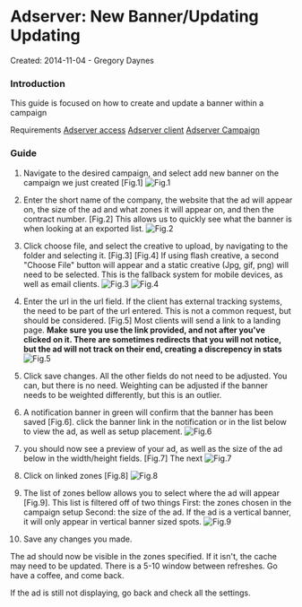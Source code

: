 Adserver: New Banner/Updating Updating
=====================================

Created: 2014-11-04 - Gregory Daynes

### Introduction

This guide is focused on how to create and update a banner within a campaign

Requirements
[Adserver access](https://github.com/igdesign/manuals/tree/master/adserver-access)
[Adserver client](https://github.com/igdesign/manuals/tree/master/adserver-client)
[Adserver Campaign](https://github.com/igdesign/manuals/tree/master/adserver-campaign)

### Guide

1. Navigate to the desired campaign, and select add new banner on the campaign we just created [Fig.1]
![Fig.1](figures/figure_1.png)

2. Enter the short name of the company, the website that the ad will appear on, the size of the ad and what zones it will appear on, and then the contract number. [Fig.2] This allows us to quickly see what the banner is when looking at an exported list.
![Fig.2](figures/figure_2.png)

3. Click choose file, and select the creative to upload, by navigating to the folder and selecting it. [Fig.3] [Fig.4]
If using flash creative, a second "Choose File" button will appear and a static creative (Jpg, gif, png) will need to be selected. This is the fallback system for mobile devices, as well as email clients.
![Fig.3](figures/figure_3.png)
![Fig.4](figures/figure_4.png)

4. Enter the url in the url field. If the client has external tracking systems, the need to be part of the url entered. This is not a common request, but should be considered. [Fig.5]
Most clients will send a link to a landing page. __Make sure you use the link provided, and not after you've clicked on it. There are sometimes redirects that you will not notice, but the ad will not track on their end, creating a discrepency in stats__
![Fig.5](figures/figure_5.png)

5. Click save changes. All the other fields do not need to be adjusted. You can, but there is no need. Weighting can be adjusted if the banner needs to be weighted differently, but this is an outlier.

6. A notification banner in green will confirm that the banner has been saved [Fig.6]. click the banner link in the notification or in the list below to view the ad, as well as setup placement. 
![Fig.6](figures/figure_23.png)

7. you should now see a preview of your ad, as well as the size of the ad below in the width/height fields. [Fig.7] The next 
![Fig.7](figures/figure_7.png)

8. Click on linked zones [Fig.8]
![Fig.8](figures/figure_8.png)

9. The list of zones bellow allows you to select where the ad will appear [Fig.9]. This list is filtered off of two things
First: the zones chosen in the campaign setup
Second: the size of the ad. If the ad is a vertical banner, it will only appear in vertical banner sized spots.
![Fig.9](figures/figure_9.png)

10. Save any changes you made.

The ad should now be visible in the zones specified. If it isn't, the cache may need to be updated. There is a 5-10 window between refreshes. Go have a coffee, and come back.

If the ad is still not displaying, go back and check all the settings.